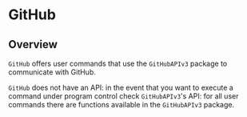 # GitHub

## Overview

`GitHub` offers user commands that use the `GitHubAPIv3` package to communicate with GitHub.

`GitHub` does not have an API: in the event that you want to execute a command under program control check `GitHubAPIv3`'s API: for all user commands there are functions available in the `GitHubAPIv3` package. 
